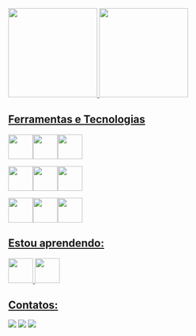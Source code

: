 <div>
<a href="https://github.com/kritgarb">
<img loading="lazy" height="180em" src="https://github-readme-stats.vercel.app/api/top-langs/?username=kritgarb&layout=compact&langs_count=7&theme=dracula"/>
<img loading="lazy" height="180em" src="https://github-readme-stats.vercel.app/api?username=kritgarb&show_icons=true&theme=dracula&include_all_commits=true&count_private=true"/>
</div>

## Ferramentas e Tecnologias
<img src="https://cdn.jsdelivr.net/gh/devicons/devicon/icons/javascript/javascript-plain.svg" width="50"><img src="https://cdn.jsdelivr.net/gh/devicons/devicon/icons/python/python-original.svg" width="50"/><img src="https://cdn.jsdelivr.net/gh/devicons/devicon/icons/kotlin/kotlin-original.svg" width="50"/>

<img src="https://cdn.jsdelivr.net/gh/devicons/devicon/icons/react/react-original.svg" width="50"/><img src="https://cdn.jsdelivr.net/gh/devicons/devicon/icons/nodejs/nodejs-original.svg" width="50"/><img src="https://cdn.jsdelivr.net/gh/devicons/devicon/icons/mysql/mysql-original.svg" width="50"/>

<img src="https://cdn.jsdelivr.net/gh/devicons/devicon/icons/git/git-original.svg" width="50"/><img src="https://cdn.jsdelivr.net/gh/devicons/devicon/icons/figma/figma-original.svg" width="50"/><img src="https://cdn.jsdelivr.net/gh/devicons/devicon/icons/github/github-original.svg" width="50"/>

            
## Estou aprendendo:
   <img src="https://cdn.jsdelivr.net/gh/devicons/devicon/icons/linux/linux-original.svg" width="50">
   <img src="https://cdn.jsdelivr.net/gh/devicons/devicon/icons/java/java-original.svg" width="50"/>



## Contatos:

<div>
<a href="https://instagram.com/safebit.tech" target="_blank"><img loading="lazy" src="https://img.shields.io/badge/-Instagram-%23E4405F?style=for-the-badge&logo=instagram&logoColor=white" target="_blank"></a>
<a href = "mailto:garbkrit@gmail.com"><img loading="lazy" src="https://img.shields.io/badge/Gmail-D14836?style=for-the-badge&logo=gmail&logoColor=white" target="_blank"></a>
<a href="https://www.linkedin.com/in/garbkrit" target="_blank"><img loading="lazy" src="https://img.shields.io/badge/-LinkedIn-%230077B5?style=for-the-badge&logo=linkedin&logoColor=white" target="_blank"></a>   
</div>
